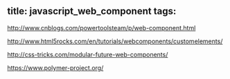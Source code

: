 title: javascript_web_component
tags:
---

http://www.cnblogs.com/powertoolsteam/p/web-component.html

http://www.html5rocks.com/en/tutorials/webcomponents/customelements/

http://css-tricks.com/modular-future-web-components/

https://www.polymer-project.org/